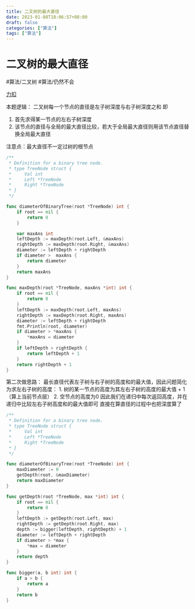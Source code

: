 ```yaml
---
title: 二叉树的最大直径
date: 2023-01-08T18:06:57+08:00
draft: false
categories: ["算法"]
tags: ["算法"]
---
```


# 二叉树的最大直径
#算法/二叉树
#算法/仍然不会

[力扣](https://leetcode-cn.com/problems/diameter-of-binary-tree/)

本题逻辑：
二叉树每一个节点的直径是左子树深度与右子树深度之和
即
1. 首先求得某一节点的左右子树深度
2. 该节点的直径与全局的最大直径比较，若大于全局最大直径则用该节点直径替换全局最大直径

注意点：最大直径不一定过树的根节点

```go
/**
 * Definition for a binary tree node.
 * type TreeNode struct {
 *     Val int
 *     Left *TreeNode
 *     Right *TreeNode
 * }
 */

func diameterOfBinaryTree(root *TreeNode) int {
    if root == nil {
        return 0
    }

    var maxAns int
    leftDepth := maxDepth(root.Left, &maxAns)
    rightDepth := maxDepth(root.Right, &maxAns)
    diameter := leftDepth + rightDepth
    if diameter >  maxAns {
        return diameter
    }
    return maxAns
}

func maxDepth(root *TreeNode, maxAns *int) int {
    if root == nil {
        return 0
    }
    leftDepth := maxDepth(root.Left, maxAns)
    rightDepth := maxDepth(root.Right, maxAns)
    diameter := leftDepth + rightDepth
    fmt.Println(root, diameter)
    if diameter > *maxAns {
        *maxAns = diameter
    }
    if leftDepth > rightDepth {
        return leftDepth + 1
    }
    return rightDepth + 1
}
```

第二次做思路：
最长直径代表左子树与右子树的高度和的最大值，因此问题简化为求左右子树的高度：
	1. 树的某一节点的高度为其左右子树的高度的最大值 + 1（算上当前节点层）
	2. 空节点的高度为0
因此我们在递归中每次返回高度，并在递归中比较左右子树高度和的最大值即可
直接在算直径的过程中也把深度算了
```go
/**
 * Definition for a binary tree node.
 * type TreeNode struct {
 *     Val int
 *     Left *TreeNode
 *     Right *TreeNode
 * }
 */

func diameterOfBinaryTree(root *TreeNode) int {
    maxDiameter := 0
    getDepth(root, &maxDiameter)
    return maxDiameter
}

func getDepth(root *TreeNode, max *int) int {
    if root == nil {
        return 0
    }
    leftDepth := getDepth(root.Left, max)
    rightDepth := getDepth(root.Right, max)
    depth := bigger(leftDepth, rightDepth) + 1
    diameter := leftDepth + rightDepth
    if diameter > *max {
        *max = diameter
    }
    return depth
}

func bigger(a, b int) int {
    if a > b {
        return a
    }
    return b
}
```